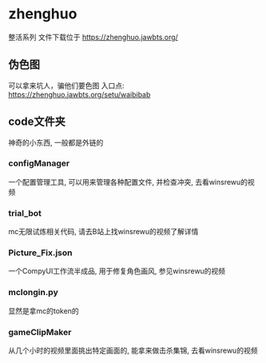 # zhenghuo
整活系列 文件下载位于 https://zhenghuo.jawbts.org/

## 伪色图
可以拿来坑人，骗他们要色图
入口点: https://zhenghuo.jawbts.org/setu/waibibab

## code文件夹
神奇的小东西, 一般都是外链的

### configManager
一个配置管理工具, 可以用来管理各种配置文件, 并检查冲突, 去看winsrewu的视频

### trial_bot
mc无限试炼相关代码, 请去B站上找winsrewu的视频了解详情

### Picture_Fix.json
一个CompyUI工作流半成品, 用于修复角色画风, 参见winsrewu的视频

### mclongin.py
显然是拿mc的token的

### gameClipMaker
从几个小时的视频里面挑出特定画面的, 能拿来做击杀集锦, 去看winsrewu的视频